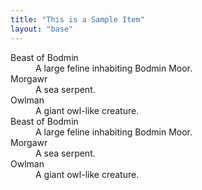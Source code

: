 ```yaml
---
title: "This is a Sample Item"
layout: "base"
---
```


<section class="px-6">
  <div class="flex flex-wrap md:flex-nowrap justify-center md:gap-6 w-full">
    <div class="basis-full md:basis-1/2">
      <div class="border crossed w-full aspect-4/3 mb-12"></div>
    </div>
    <div class="basis-full md:basis-1/2 mb-12">
      <div class="text-xl max-w-[60ch]">
        <dl>
          <dt class="font-bold">Beast of Bodmin</dt>
          <dd>A large feline inhabiting Bodmin Moor.</dd>
          <dt class="font-bold mt-6">Morgawr</dt>
          <dd>A sea serpent.</dd>
          <dt class="font-bold mt-6">Owlman</dt>
          <dd>A giant owl-like creature.</dd>
          <dt class="font-bold mt-6">Beast of Bodmin</dt>
          <dd>A large feline inhabiting Bodmin Moor.</dd>
          <dt class="font-bold mt-6">Morgawr</dt>
          <dd>A sea serpent.</dd>
          <dt class="font-bold mt-6">Owlman</dt>
          <dd>A giant owl-like creature.</dd>
        </dl>
      </div>
    </div>
  </div>
</section>